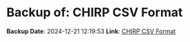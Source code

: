 # Backup of: CHIRP CSV Format

**Backup Date**: 2024-12-21 12:19:53
**Link**: [CHIRP CSV Format](https://przemienniki.eu/eksport-danych/chirp/?band=70cm,2m&status=working,testing)
